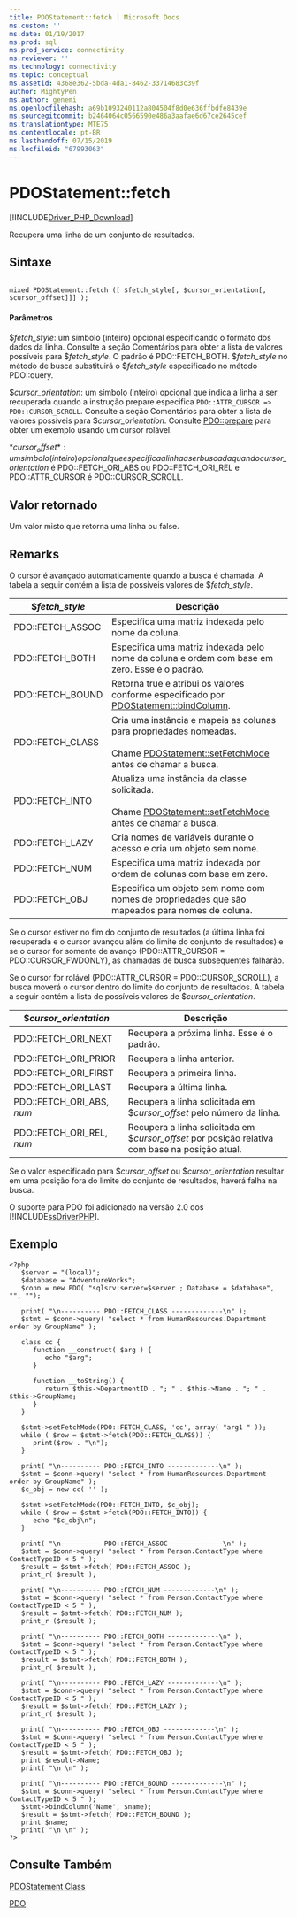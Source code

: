 ```yaml
---
title: PDOStatement::fetch | Microsoft Docs
ms.custom: ''
ms.date: 01/19/2017
ms.prod: sql
ms.prod_service: connectivity
ms.reviewer: ''
ms.technology: connectivity
ms.topic: conceptual
ms.assetid: 4368e362-5bda-4da1-8462-33714683c39f
author: MightyPen
ms.author: genemi
ms.openlocfilehash: a69b1093240112a804504f8d0e636ffbdfe8439e
ms.sourcegitcommit: b2464064c0566590e486a3aafae6d67ce2645cef
ms.translationtype: MTE75
ms.contentlocale: pt-BR
ms.lasthandoff: 07/15/2019
ms.locfileid: "67993063"
---
```

# <a name="pdostatementfetch"></a>PDOStatement::fetch
[!INCLUDE[Driver_PHP_Download](../../includes/driver_php_download.md)]

Recupera uma linha de um conjunto de resultados.  
  
## <a name="syntax"></a>Sintaxe  
  
```  
  
mixed PDOStatement::fetch ([ $fetch_style[, $cursor_orientation[, $cursor_offset]]] );  
```  
  
#### <a name="parameters"></a>Parâmetros  
$*fetch_style*: um símbolo (inteiro) opcional especificando o formato dos dados da linha. Consulte a seção Comentários para obter a lista de valores possíveis para $*fetch_style*. O padrão é PDO::FETCH_BOTH. $*fetch_style* no método de busca substituirá o $*fetch_style* especificado no método PDO::query.  
  
$*cursor_orientation*: um símbolo (inteiro) opcional que indica a linha a ser recuperada quando a instrução prepare especifica `PDO::ATTR_CURSOR => PDO::CURSOR_SCROLL`. Consulte a seção Comentários para obter a lista de valores possíveis para $*cursor_orientation*. Consulte [PDO::prepare](../../connect/php/pdo-prepare.md) para obter um exemplo usando um cursor rolável.  
  
$*cursor_offset*: um símbolo (inteiro) opcional que especifica a linha a ser buscada quando$*cursor_orientation* é PDO::FETCH_ORI_ABS ou PDO::FETCH_ORI_REL e PDO::ATTR_CURSOR é PDO::CURSOR_SCROLL.  
  
## <a name="return-value"></a>Valor retornado  
Um valor misto que retorna uma linha ou false.  
  
## <a name="remarks"></a>Remarks  
O cursor é avançado automaticamente quando a busca é chamada. A tabela a seguir contém a lista de possíveis valores de $*fetch_style*.  
  
|$*fetch_style*|Descrição|  
|-------------------|---------------|  
|PDO::FETCH_ASSOC|Especifica uma matriz indexada pelo nome da coluna.|  
|PDO::FETCH_BOTH|Especifica uma matriz indexada pelo nome da coluna e ordem com base em zero. Esse é o padrão.|  
|PDO::FETCH_BOUND|Retorna true e atribui os valores conforme especificado por [PDOStatement::bindColumn](../../connect/php/pdostatement-bindcolumn.md).|  
|PDO::FETCH_CLASS|Cria uma instância e mapeia as colunas para propriedades nomeadas.<br /><br />Chame [PDOStatement::setFetchMode](../../connect/php/pdostatement-setfetchmode.md) antes de chamar a busca.|  
|PDO::FETCH_INTO|Atualiza uma instância da classe solicitada.<br /><br />Chame [PDOStatement::setFetchMode](../../connect/php/pdostatement-setfetchmode.md) antes de chamar a busca.|  
|PDO::FETCH_LAZY|Cria nomes de variáveis durante o acesso e cria um objeto sem nome.|  
|PDO::FETCH_NUM|Especifica uma matriz indexada por ordem de colunas com base em zero.|  
|PDO::FETCH_OBJ|Especifica um objeto sem nome com nomes de propriedades que são mapeados para nomes de coluna.|  
  
Se o cursor estiver no fim do conjunto de resultados (a última linha foi recuperada e o cursor avançou além do limite do conjunto de resultados) e se o cursor for somente de avanço (PDO::ATTR_CURSOR = PDO::CURSOR_FWDONLY), as chamadas de busca subsequentes falharão.  
  
Se o cursor for rolável (PDO::ATTR_CURSOR = PDO::CURSOR_SCROLL), a busca moverá o cursor dentro do limite do conjunto de resultados. A tabela a seguir contém a lista de possíveis valores de $*cursor_orientation*.  
  
|$*cursor_orientation*|Descrição|  
|--------------------------|---------------|  
|PDO::FETCH_ORI_NEXT|Recupera a próxima linha. Esse é o padrão.|  
|PDO::FETCH_ORI_PRIOR|Recupera a linha anterior.|  
|PDO::FETCH_ORI_FIRST|Recupera a primeira linha.|  
|PDO::FETCH_ORI_LAST|Recupera a última linha.|  
|PDO::FETCH_ORI_ABS, *num*|Recupera a linha solicitada em $*cursor_offset* pelo número da linha.|  
|PDO::FETCH_ORI_REL, *num*|Recupera a linha solicitada em $*cursor_offset* por posição relativa com base na posição atual.|  
  
Se o valor especificado para $*cursor_offset* ou $*cursor_orientation* resultar em uma posição fora do limite do conjunto de resultados, haverá falha na busca.  
  
O suporte para PDO foi adicionado na versão 2.0 dos [!INCLUDE[ssDriverPHP](../../includes/ssdriverphp_md.md)].  
  
## <a name="example"></a>Exemplo  
  
```  
<?php  
   $server = "(local)";  
   $database = "AdventureWorks";  
   $conn = new PDO( "sqlsrv:server=$server ; Database = $database", "", "");  
  
   print( "\n---------- PDO::FETCH_CLASS -------------\n" );  
   $stmt = $conn->query( "select * from HumanResources.Department order by GroupName" );  
  
   class cc {  
      function __construct( $arg ) {  
         echo "$arg";  
      }  
  
      function __toString() {  
         return $this->DepartmentID . "; " . $this->Name . "; " . $this->GroupName;  
      }  
   }  
  
   $stmt->setFetchMode(PDO::FETCH_CLASS, 'cc', array( "arg1 " ));  
   while ( $row = $stmt->fetch(PDO::FETCH_CLASS)) {   
      print($row . "\n");   
   }  
  
   print( "\n---------- PDO::FETCH_INTO -------------\n" );  
   $stmt = $conn->query( "select * from HumanResources.Department order by GroupName" );  
   $c_obj = new cc( '' );  
  
   $stmt->setFetchMode(PDO::FETCH_INTO, $c_obj);  
   while ( $row = $stmt->fetch(PDO::FETCH_INTO)) {   
      echo "$c_obj\n";  
   }  
  
   print( "\n---------- PDO::FETCH_ASSOC -------------\n" );  
   $stmt = $conn->query( "select * from Person.ContactType where ContactTypeID < 5 " );  
   $result = $stmt->fetch( PDO::FETCH_ASSOC );  
   print_r( $result );  
  
   print( "\n---------- PDO::FETCH_NUM -------------\n" );  
   $stmt = $conn->query( "select * from Person.ContactType where ContactTypeID < 5 " );  
   $result = $stmt->fetch( PDO::FETCH_NUM );  
   print_r ($result );  
  
   print( "\n---------- PDO::FETCH_BOTH -------------\n" );  
   $stmt = $conn->query( "select * from Person.ContactType where ContactTypeID < 5 " );  
   $result = $stmt->fetch( PDO::FETCH_BOTH );  
   print_r( $result );  
  
   print( "\n---------- PDO::FETCH_LAZY -------------\n" );  
   $stmt = $conn->query( "select * from Person.ContactType where ContactTypeID < 5 " );  
   $result = $stmt->fetch( PDO::FETCH_LAZY );  
   print_r( $result );  
  
   print( "\n---------- PDO::FETCH_OBJ -------------\n" );  
   $stmt = $conn->query( "select * from Person.ContactType where ContactTypeID < 5 " );  
   $result = $stmt->fetch( PDO::FETCH_OBJ );  
   print $result->Name;  
   print( "\n \n" );  
  
   print( "\n---------- PDO::FETCH_BOUND -------------\n" );  
   $stmt = $conn->query( "select * from Person.ContactType where ContactTypeID < 5 " );  
   $stmt->bindColumn('Name', $name);  
   $result = $stmt->fetch( PDO::FETCH_BOUND );  
   print $name;  
   print( "\n \n" );  
?>  
```  
  
## <a name="see-also"></a>Consulte Também  
[PDOStatement Class](../../connect/php/pdostatement-class.md)

[PDO](https://php.net/manual/book.pdo.php)  
  

